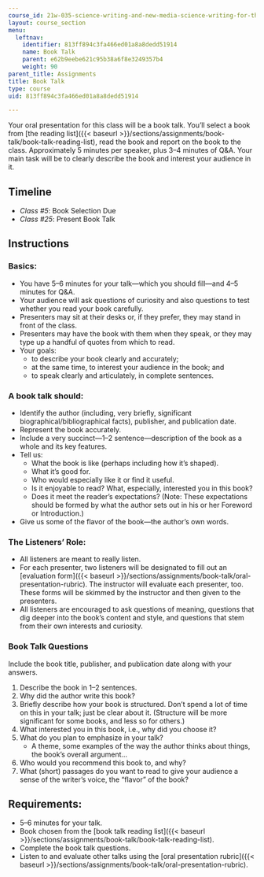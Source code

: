 ```yaml
---
course_id: 21w-035-science-writing-and-new-media-science-writing-for-the-public-spring-2018
layout: course_section
menu:
  leftnav:
    identifier: 813ff894c3fa466ed01a8a8dedd51914
    name: Book Talk
    parent: e62b9eebe621c95b38a6f8e3249357b4
    weight: 90
parent_title: Assignments
title: Book Talk
type: course
uid: 813ff894c3fa466ed01a8a8dedd51914

---
```


Your oral presentation for this class will be a book talk. You’ll select a book from [the reading list]({{< baseurl >}}/sections/assignments/book-talk/book-talk-reading-list), read the book and report on the book to the class. Approximately 5 minutes per speaker, plus 3–4 minutes of Q&A. Your main task will be to clearly describe the book and interest your audience in it.

Timeline
--------

*   _Class #5_: Book Selection Due
*   _Class #25_: Present Book Talk

Instructions
------------

### Basics:

*   You have 5–6 minutes for your talk—which you should fill—and 4–5 minutes for Q&A.
*   Your audience will ask questions of curiosity and also questions to test whether you read your book carefully.
*   Presenters may sit at their desks or, if they prefer, they may stand in front of the class.
*   Presenters may have the book with them when they speak, or they may type up a handful of quotes from which to read.
*   Your goals:
    *   to describe your book clearly and accurately;
    *   at the same time, to interest your audience in the book; and
    *   to speak clearly and articulately, in complete sentences.

### A book talk should:

*   Identify the author (including, very briefly, significant biographical/bibliographical facts), publisher, and publication date.
*   Represent the book accurately.
*   Include a very succinct—1–2 sentence—description of the book as a whole and its key features.
*   Tell us:
    *   What the book is like (perhaps including how it’s shaped).
    *   What it’s good for.
    *   Who would especially like it or find it useful.
    *   Is it enjoyable to read? What, especially, interested you in this book?
    *   Does it meet the reader’s expectations? (Note: These expectations should be formed by what the author sets out in his or her Foreword or Introduction.)
*   Give us some of the flavor of the book—the author’s own words.

### The Listeners’ Role:

*   All listeners are meant to really listen.
*   For each presenter, two listeners will be designated to fill out an [evaluation form]({{< baseurl >}}/sections/assignments/book-talk/oral-presentation-rubric). The instructor will evaluate each presenter, too. These forms will be skimmed by the instructor and then given to the presenters.
*   All listeners are encouraged to ask questions of meaning, questions that dig deeper into the book’s content and style, and questions that stem from their own interests and curiosity. 

### Book Talk Questions

Include the book title, publisher, and publication date along with your answers.

1.  Describe the book in 1–2 sentences.
2.  Why did the author write this book?
3.  Briefly describe how your book is structured. Don’t spend a lot of time on this in your talk; just be clear about it. (Structure will be more significant for some books, and less so for others.)
4.  What interested you in this book, i.e., why did you choose it?
5.  What do you plan to emphasize in your talk?
    *   A theme, some examples of the way the author thinks about things, the book’s overall argument…
6.  Who would you recommend this book to, and why?
7.  What (short) passages do you want to read to give your audience a sense of the writer’s voice, the “flavor” of the book?

Requirements:
-------------

*   5–6 minutes for your talk.
*   Book chosen from the [book talk reading list]({{< baseurl >}}/sections/assignments/book-talk/book-talk-reading-list).
*   Complete the book talk questions.
*   Listen to and evaluate other talks using the [oral presentation rubric]({{< baseurl >}}/sections/assignments/book-talk/oral-presentation-rubric).